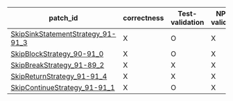  | patch_id |correctness |Test-validation |NPEX-validation |
 |--- | --- | --- | --- | 
 | [SkipSinkStatementStrategy_91-91_3](./patches/SkipSinkStatementStrategy_91-91_3/patch.java#102) | X | O | X | 
 | [SkipBlockStrategy_90-91_0](./patches/SkipBlockStrategy_90-91_0/patch.java#101) | X | O | X | 
 | [SkipBreakStrategy_91-89_2](./patches/SkipBreakStrategy_91-89_2/patch.java#102) | X | X | X | 
 | [SkipReturnStrategy_91-91_4](./patches/SkipReturnStrategy_91-91_4/patch.java#102) | X | X | X | 
 | [SkipContinueStrategy_91-91_1](./patches/SkipContinueStrategy_91-91_1/patch.java#102) | X | O | X | 
